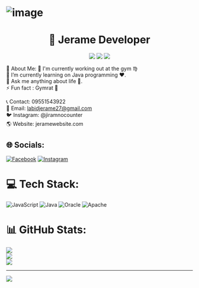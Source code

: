 # ![image](https://github.com/user-attachments/assets/a3cf3f55-807a-4261-8291-c67ed640a2b5)


<h1 align="center"> 🚀 Jerame Developer </h1>

<p align="center">
  <img src="https://img.shields.io/github/stars/your-username/your-repo?style=social" />
  <img src="https://img.shields.io/github/forks/your-username/your-repo?style=social" />
  <img src="https://img.shields.io/github/license/your-username/your-repo" />
</p> 

💫 About Me:
🔭 I'm currently working out at the gym ♍<br>🌱 I’m currently learning on Java programming ❤. <br>💬 Ask me anything about life 💚.<br>⚡ Fun fact : Gymrat 👾

📞 Contact: 09551543922 <br>
📧 Email: labidjerame27@gmail.com <br>
🐦 Instagram: @jiramnocounter <br>
🌎 Website: jeramewebsite.com <br>

## 🌐 Socials:
[![Facebook](https://img.shields.io/badge/Facebook-%231877F2.svg?logo=Facebook&logoColor=white)](https://facebook.com/https://www.facebook.com/Jerame27/) [![Instagram](https://img.shields.io/badge/Instagram-%23E4405F.svg?logo=Instagram&logoColor=white)](https://instagram.com/jiramnocounter) 

# 💻 Tech Stack:
![JavaScript](https://img.shields.io/badge/javascript-%23323330.svg?style=for-the-badge&logo=javascript&logoColor=%23F7DF1E) ![Java](https://img.shields.io/badge/java-%23ED8B00.svg?style=for-the-badge&logo=openjdk&logoColor=white) ![Oracle](https://img.shields.io/badge/Oracle-F80000?style=for-the-badge&logo=oracle&logoColor=white) ![Apache](https://img.shields.io/badge/apache-%23D42029.svg?style=for-the-badge&logo=apache&logoColor=white)
# 📊 GitHub Stats:
![](https://github-readme-stats.vercel.app/api?username=jiram-sniper&theme=dark&hide_border=false&include_all_commits=true&count_private=false)<br/>
![](https://nirzak-streak-stats.vercel.app/?user=jiram-sniper&theme=dark&hide_border=false)<br/>
![](https://github-readme-stats.vercel.app/api/top-langs/?username=jiram-sniper&theme=dark&hide_border=false&include_all_commits=true&count_private=false&layout=compact)

---
[![](https://visitcount.itsvg.in/api?id=jiram-sniper&icon=0&color=0)](https://visitcount.itsvg.in)

<!-- Proudly created with GPRM ( https://gprm.itsvg.in ) -->
